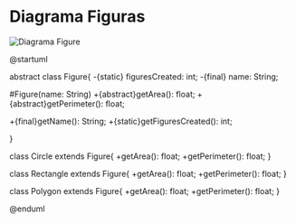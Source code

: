 # Diagrama Figuras
![Diagrama Figure](https://user-images.githubusercontent.com/98366781/157796543-7a11760b-36bf-4f5e-b6eb-d059cca76104.png)

@startuml

abstract class Figure{
   -{static} figuresCreated: int;
   -{final} name: String;

   #Figure(name: String)
   +{abstract}getArea(): float;
   +{abstract}getPerimeter(): float;

   +{final}getName(): String;
   +{static}getFiguresCreated(): int;

}

class Circle extends Figure{
   +getArea(): float;
   +getPerimeter(): float;
}

class Rectangle extends Figure{
   +getArea(): float;
   +getPerimeter(): float;
}

class Polygon extends Figure{
   +getArea(): float;
   +getPerimeter(): float;
}

@enduml
